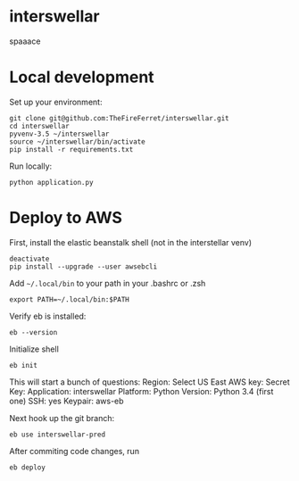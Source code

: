 # interswellar
spaaace

# Local development

Set up your environment:
```
git clone git@github.com:TheFireFerret/interswellar.git
cd interswellar
pyvenv-3.5 ~/interswellar
source ~/interswellar/bin/activate
pip install -r requirements.txt
```

Run locally:
```
python application.py
```

# Deploy to AWS

First, install the elastic beanstalk shell (not in the interstellar venv)
```
deactivate
pip install --upgrade --user awsebcli
```

Add `~/.local/bin` to your path in your .bashrc or .zsh
```
export PATH=~/.local/bin:$PATH
```

Verify eb is installed:
```
eb --version
```

Initialize shell
```
eb init
```

This will start a bunch of questions: 
Region: Select US East
AWS key: <AWS Key>
Secret Key: <Secret Key>
Application: interswellar
Platform: Python
Version: Python 3.4 (first one)
SSH: yes
Keypair: aws-eb

Next hook up the git branch:
```
eb use interswellar-pred
```

After commiting code changes, run
```
eb deploy
```